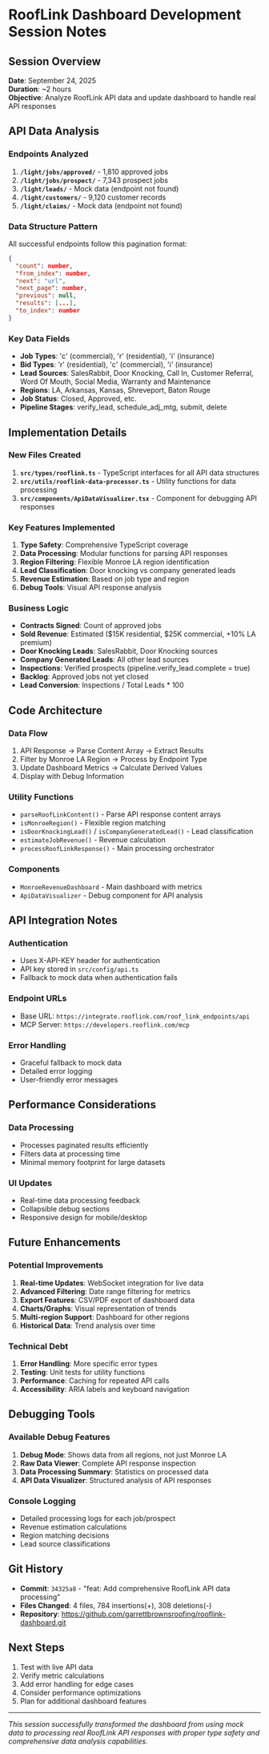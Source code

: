 # RoofLink Dashboard Development Session Notes

## Session Overview
**Date**: September 24, 2025  
**Duration**: ~2 hours  
**Objective**: Analyze RoofLink API data and update dashboard to handle real API responses

## API Data Analysis

### Endpoints Analyzed
1. **`/light/jobs/approved/`** - 1,810 approved jobs
2. **`/light/jobs/prospect/`** - 7,343 prospect jobs  
3. **`/light/leads/`** - Mock data (endpoint not found)
4. **`/light/customers/`** - 9,120 customer records
5. **`/light/claims/`** - Mock data (endpoint not found)

### Data Structure Pattern
All successful endpoints follow this pagination format:
```json
{
  "count": number,
  "from_index": number,
  "next": "url",
  "next_page": number,
  "previous": null,
  "results": [...],
  "to_index": number
}
```

### Key Data Fields
- **Job Types**: 'c' (commercial), 'r' (residential), 'i' (insurance)
- **Bid Types**: 'r' (residential), 'c' (commercial), 'i' (insurance)
- **Lead Sources**: SalesRabbit, Door Knocking, Call In, Customer Referral, Word Of Mouth, Social Media, Warranty and Maintenance
- **Regions**: LA, Arkansas, Kansas, Shreveport, Baton Rouge
- **Job Status**: Closed, Approved, etc.
- **Pipeline Stages**: verify_lead, schedule_adj_mtg, submit, delete

## Implementation Details

### New Files Created
1. **`src/types/rooflink.ts`** - TypeScript interfaces for all API data structures
2. **`src/utils/rooflink-data-processor.ts`** - Utility functions for data processing
3. **`src/components/ApiDataVisualizer.tsx`** - Component for debugging API responses

### Key Features Implemented
1. **Type Safety**: Comprehensive TypeScript coverage
2. **Data Processing**: Modular functions for parsing API responses
3. **Region Filtering**: Flexible Monroe LA region identification
4. **Lead Classification**: Door knocking vs company generated leads
5. **Revenue Estimation**: Based on job type and region
6. **Debug Tools**: Visual API response analysis

### Business Logic
- **Contracts Signed**: Count of approved jobs
- **Sold Revenue**: Estimated ($15K residential, $25K commercial, +10% LA premium)
- **Door Knocking Leads**: SalesRabbit, Door Knocking sources
- **Company Generated Leads**: All other lead sources
- **Inspections**: Verified prospects (pipeline.verify_lead.complete = true)
- **Backlog**: Approved jobs not yet closed
- **Lead Conversion**: Inspections / Total Leads * 100

## Code Architecture

### Data Flow
1. API Response → Parse Content Array → Extract Results
2. Filter by Monroe LA Region → Process by Endpoint Type
3. Update Dashboard Metrics → Calculate Derived Values
4. Display with Debug Information

### Utility Functions
- `parseRoofLinkContent()` - Parse API response content arrays
- `isMonroeRegion()` - Flexible region matching
- `isDoorKnockingLead()` / `isCompanyGeneratedLead()` - Lead classification
- `estimateJobRevenue()` - Revenue calculation
- `processRoofLinkResponse()` - Main processing orchestrator

### Components
- `MonroeRevenueDashboard` - Main dashboard with metrics
- `ApiDataVisualizer` - Debug component for API analysis

## API Integration Notes

### Authentication
- Uses X-API-KEY header for authentication
- API key stored in `src/config/api.ts`
- Fallback to mock data when authentication fails

### Endpoint URLs
- Base URL: `https://integrate.rooflink.com/roof_link_endpoints/api`
- MCP Server: `https://developers.rooflink.com/mcp`

### Error Handling
- Graceful fallback to mock data
- Detailed error logging
- User-friendly error messages

## Performance Considerations

### Data Processing
- Processes paginated results efficiently
- Filters data at processing time
- Minimal memory footprint for large datasets

### UI Updates
- Real-time data processing feedback
- Collapsible debug sections
- Responsive design for mobile/desktop

## Future Enhancements

### Potential Improvements
1. **Real-time Updates**: WebSocket integration for live data
2. **Advanced Filtering**: Date range filtering for metrics
3. **Export Features**: CSV/PDF export of dashboard data
4. **Charts/Graphs**: Visual representation of trends
5. **Multi-region Support**: Dashboard for other regions
6. **Historical Data**: Trend analysis over time

### Technical Debt
1. **Error Handling**: More specific error types
2. **Testing**: Unit tests for utility functions
3. **Performance**: Caching for repeated API calls
4. **Accessibility**: ARIA labels and keyboard navigation

## Debugging Tools

### Available Debug Features
1. **Debug Mode**: Shows data from all regions, not just Monroe LA
2. **Raw Data Viewer**: Complete API response inspection
3. **Data Processing Summary**: Statistics on processed data
4. **API Data Visualizer**: Structured analysis of API responses

### Console Logging
- Detailed processing logs for each job/prospect
- Revenue estimation calculations
- Region matching decisions
- Lead source classifications

## Git History
- **Commit**: `34325a8` - "feat: Add comprehensive RoofLink API data processing"
- **Files Changed**: 4 files, 784 insertions(+), 308 deletions(-)
- **Repository**: https://github.com/garrettbrownsroofing/rooflink-dashboard.git

## Next Steps
1. Test with live API data
2. Verify metric calculations
3. Add error handling for edge cases
4. Consider performance optimizations
5. Plan for additional dashboard features

---

*This session successfully transformed the dashboard from using mock data to processing real RoofLink API responses with proper type safety and comprehensive data analysis capabilities.*